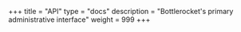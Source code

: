 +++
title = "API"
type = "docs"
description = "Bottlerocket's primary administrative interface"
weight = 999
+++